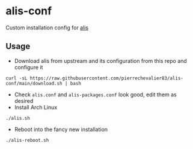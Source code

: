 # alis-conf
Custom installation config for [alis](https://github.com/picodotdev/alis)

## Usage

* Download alis from upstream and its configuration from this repo and configure it
```
curl -sL https://raw.githubusercontent.com/pierrechevalier83/alis-conf/main/download.sh | bash
```
* Check `alis.conf` and `alis-packages.conf` look good, edit them as desired
* Install Arch Linux
```
./alis.sh
```
* Reboot into the fancy new installation
```
./alis-reboot.sh
```

